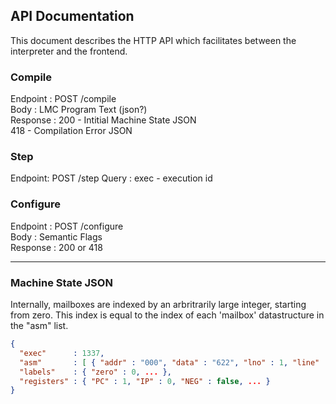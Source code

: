 ## API Documentation

This document describes the HTTP API which facilitates between the interpreter and the frontend.

### Compile

Endpoint : POST /compile  
Body     : LMC Program Text (json?)  
Response : 200 - Intitial Machine State JSON  
           418 - Compilation Error JSON   

### Step

Endpoint: POST /step
Query   : exec - execution id  

### Configure

Endpoint : POST /configure  
Body     : Semantic Flags  
Response : 200 or 418  


----

### Machine State JSON

Internally, mailboxes are indexed by an arbritrarily large integer, starting from zero. This index is equal to the index of each 'mailbox' datastructure in the "asm" list.

```json
{
  "exec"      : 1337,
  "asm"       : [ { "addr" : "000", "data" : "622", "lno" : 1, "line" : "zero HLT ; end" }, ... ],
  "labels"    : { "zero" : 0, ... },
  "registers" : { "PC" : 1, "IP" : 0, "NEG" : false, ... }
}
```
